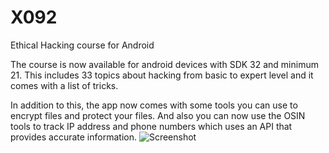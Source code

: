 # X092
Ethical Hacking course for Android 

The course is now available for android devices with SDK 32 and minimum 21. This includes 33 topics about hacking from basic to expert level and it comes with a list of tricks.

In addition to this, the app now comes with some tools you can use to encrypt files and protect your files. And also you can now use the OSIN tools to track IP address and phone numbers which uses an API that provides accurate information.
![Screenshot](Screenshot_20240224_234511_X092Pro.jpg)
